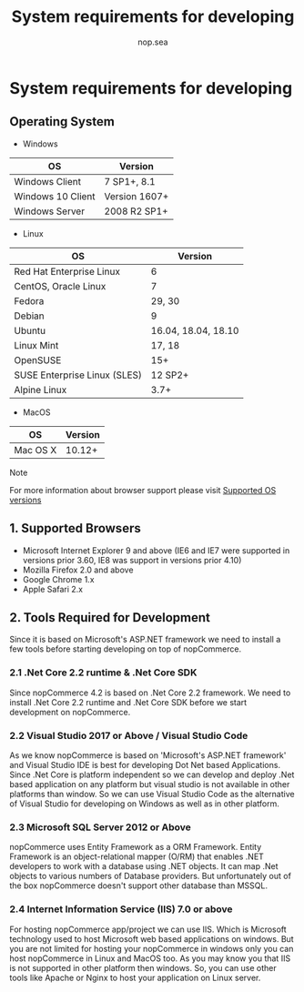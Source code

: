 ﻿---
title: System requirements for developing
uid: en/developer/tutorials/system-requirements-for-developing
author: nop.sea
contributors: git.RomanovM, git.DmitriyKulagin
---

# System requirements for developing

## Operating System

* Windows

| OS                | Version       |
| ----------------- | ------------- |
| Windows Client    | 7 SP1+, 8.1   |
| Windows 10 Client | Version 1607+ |
| Windows Server    | 2008 R2 SP1+  |

* Linux

| OS                           | Version             |
| ---------------------------- | ------------------- |
| Red Hat Enterprise Linux     | 6                   |
| CentOS, Oracle Linux         | 7                   |
| Fedora                       | 29, 30              |
| Debian                       | 9                   |
| Ubuntu                       | 16.04, 18.04, 18.10 |
| Linux Mint                   | 17, 18              |
| OpenSUSE                     | 15+                 |
| SUSE Enterprise Linux (SLES) | 12 SP2+             |
| Alpine Linux                 | 3.7+                |

* MacOS

| OS       | Version |
| -------- | ------- |
| Mac OS X | 10.12+  |

> [!NOTE]
>
> For more information about browser support please visit [Supported OS versions](https://github.com/dotnet/core/blob/master/release-notes/2.2/2.2-supported-os.md)

## 1. Supported Browsers

* Microsoft Internet Explorer 9 and above (IE6 and IE7 were supported in versions prior 3.60, IE8 was support in versions prior 4.10)
* Mozilla Firefox 2.0 and above
* Google Chrome 1.x
* Apple Safari 2.x

## 2. Tools Required for Development

Since it is based on Microsoft's ASP.NET framework we need to install a few tools before starting developing on top of nopCommerce.

### 2.1 \.Net Core 2.2 runtime & .Net Core SDK

Since nopCommerce 4.2 is based on .Net Core 2.2 framework. We need to install .Net Core 2.2 runtime and .Net Core SDK before we start development on nopCommerce.

### 2.2 Visual Studio 2017 or Above / Visual Studio Code

As we know nopCommerce is based on 'Microsoft's ASP.NET framework' and Visual Studio IDE is best for developing Dot Net based Applications. Since .Net Core is platform independent so we can develop and deploy .Net based application on any platform but visual studio is not available in other platforms than window. So we can use Visual Studio Code as the alternative of Visual Studio for developing on Windows as well as in other platform.

### 2.3 Microsoft SQL Server 2012 or Above

nopCommerce uses Entity Framework as a ORM Framework. Entity Framework is an object-relational mapper (O/RM) that enables .NET developers to work with a database using .NET objects. It can map .Net objects to various numbers of Database providers. But unfortunately out of the box nopCommerce doesn't support other database than MSSQL.

### 2.4 Internet Information Service (IIS) 7.0 or above

For hosting nopCommerce app/project we can use IIS. Which is Microsoft technology used to host Microsoft web based applications on windows. But you are not limited for hosting your nopCommerce in windows only you can host nopCommerce in Linux and MacOS too. As you may know you that IIS is not supported in other platform then windows. So, you can use other tools like Apache or Nginx to host your application on Linux server.
